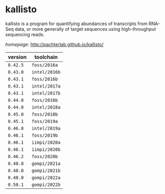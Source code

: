 # kallisto

kallisto is a program for quantifying abundances of transcripts from RNA-Seq data, or more generally  of target sequences using high-throughput sequencing reads.

*homepage*: <http://pachterlab.github.io/kallisto/>

version | toolchain
--------|----------
``0.42.5`` | ``foss/2016a``
``0.43.0`` | ``intel/2016b``
``0.43.1`` | ``foss/2016b``
``0.43.1`` | ``intel/2017a``
``0.43.1`` | ``intel/2017b``
``0.44.0`` | ``foss/2016b``
``0.44.0`` | ``intel/2018a``
``0.45.0`` | ``foss/2018b``
``0.45.1`` | ``foss/2019a``
``0.46.0`` | ``intel/2019a``
``0.46.1`` | ``foss/2019b``
``0.46.1`` | ``iimpi/2020a``
``0.46.1`` | ``iimpi/2020b``
``0.46.2`` | ``foss/2020b``
``0.48.0`` | ``gompi/2021a``
``0.48.0`` | ``gompi/2021b``
``0.48.0`` | ``gompi/2022a``
``0.50.1`` | ``gompi/2022b``
